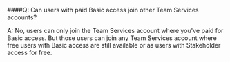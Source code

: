 ####Q:	 Can users with paid Basic access join other Team Services accounts?

A:	No, users can only join the Team Services account where you've paid for Basic access. 
But those users can join any Team Services account where free users with Basic access are still available 
or as users with Stakeholder access for free.

